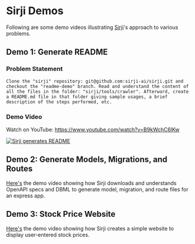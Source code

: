 # Sirji Demos

Following are some demo videos illustrating [Sirji](https://github.com/sirji-ai/sirji)'s approach to various problems.

## Demo 1: Generate README

### Problem Statement

```
Clone the "sirji" repository: git@github.com:sirji-ai/sirji.git and checkout the "readme-demo" branch. Read and understand the content of all the files in the folder: "sirji/tools/crawler". Afterward, create a README.md file in that folder giving sample usages, a brief description of the steps performed, etc.
```

### Demo Video

Watch on YouTube: https://www.youtube.com/watch?v=B9kWchC6lKw

[![Sirji generates README](https://github.com/sirji-ai/sirji/assets/7627517/9fa49bee-8488-403d-a8b2-54c5aff05628)](https://www.youtube.com/watch?v=B9kWchC6lKw)


## Demo 2: Generate Models, Migrations, and Routes
[Here's](./2-routes-and-models-from-specs) the demo video showing how Sirji downloads and understands OpenAPI specs and DBML to generate model, migration, and route files for an express app.

## Demo 3: Stock Price Website
[Here's](./3-stock-price-website) the demo video showing how Sirji creates a simple website to display user-entered stock prices.
